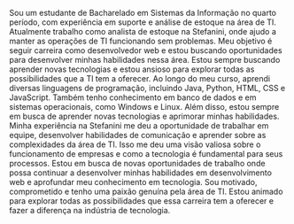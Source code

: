  Sou um estudante de Bacharelado em Sistemas da Informação no quarto período, com experiência em suporte e análise de estoque na área de TI. Atualmente trabalho como analista de estoque na Stefanini, onde ajudo a manter as operações de TI funcionando sem problemas. Meu objetivo é seguir carreira como desenvolvedor web e estou buscando oportunidades para desenvolver minhas habilidades nessa área. Estou sempre buscando aprender novas tecnologias e estou ansioso para explorar todas as possibilidades que a TI tem a oferecer. 
 Ao longo do meu curso, aprendi diversas linguagens de programação, incluindo Java, Python, HTML, CSS e JavaScript. Também tenho conhecimento em banco de dados e em sistemas operacionais, como Windows e Linux. Além disso, estou sempre em busca de aprender novas tecnologias e aprimorar minhas habilidades.
 Minha experiência na Stefanini me deu a oportunidade de trabalhar em equipe, desenvolver habilidades de comunicação e aprender sobre as complexidades da área de TI. Isso me deu uma visão valiosa sobre o funcionamento de empresas e como a tecnologia é fundamental para seus processos.
 Estou em busca de novas oportunidades de trabalho onde possa continuar a desenvolver minhas habilidades em desenvolvimento web e aprofundar meu conhecimento em tecnologia. Sou motivado, comprometido e tenho uma paixão genuína pela área de TI. Estou animado para explorar todas as possibilidades que essa carreira tem a oferecer e fazer a diferença na indústria de tecnologia.
